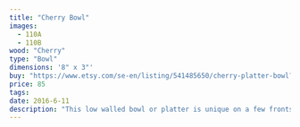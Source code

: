 ```yaml
---
title: "Cherry Bowl"
images:
  - 110A
  - 110B
wood: "Cherry"
type: "Bowl"
dimensions: '8" x 3"'
buy: "https://www.etsy.com/se-en/listing/541485650/cherry-platter-bowl?ref=shop_home_active_12"
price: 85
tags:
date: 2016-6-11
description: "This low walled bowl or platter is unique on a few fronts. It has very interesting grain that includes the special quality of chatoyance, it was made from fresh green wood, and was allowed to distort, creating an unexpected slight warping."
---
```


